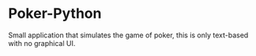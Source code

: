 # Poker-Python
Small application that simulates the game of poker, this is only text-based with no graphical UI.
